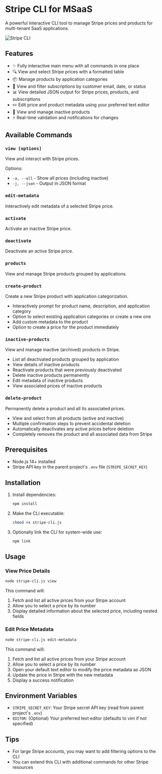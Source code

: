 # Stripe CLI for MSaaS

A powerful interactive CLI tool to manage Stripe prices and products for multi-tenant SaaS applications.

![Stripe CLI](https://img.shields.io/badge/Stripe%20CLI-Interactive-brightgreen)

## Features

- ✨ Fully interactive main menu with all commands in one place
- 🔍 View and select Stripe prices with a formatted table
- 📦 Manage products by application categories
- 👥 View and filter subscriptions by customer email, date, or status
- 📊 View detailed JSON output for Stripe prices, products, and subscriptions
- ✏️ Edit price and product metadata using your preferred text editor
- 🔄 View and manage inactive products
- ⚡ Real-time validation and notifications for changes

## Available Commands

### `view [options]`
View and interact with Stripe prices.

Options:
- `-a, --all` - Show all prices (including inactive)
- `-j, --json` - Output in JSON format

### `edit-metadata`
Interactively edit metadata of a selected Stripe price.

### `activate`
Activate an inactive Stripe price.

### `deactivate`
Deactivate an active Stripe price.

### `products`
View and manage Stripe products grouped by applications.

### `create-product`
Create a new Stripe product with application categorization.
- Interactively prompt for product name, description, and application category
- Option to select existing application categories or create a new one
- Add custom metadata to the product
- Option to create a price for the product immediately

### `inactive-products`
View and manage inactive (archived) products in Stripe.
- List all deactivated products grouped by application
- View details of inactive products
- Reactivate products that were previously deactivated
- Delete inactive products permanently
- Edit metadata of inactive products
- View associated prices of inactive products

### `delete-product`
Permanently delete a product and all its associated prices.
- View and select from all products (active and inactive)
- Multiple confirmation steps to prevent accidental deletion
- Automatically deactivates any active prices before deletion
- Completely removes the product and all associated data from Stripe

## Prerequisites

- Node.js 14+ installed
- Stripe API key in the parent project's `.env` file (`STRIPE_SECRET_KEY`)

## Installation

1. Install dependencies:
   ```bash
   npm install
   ```

2. Make the CLI executable:
   ```bash
   chmod +x stripe-cli.js
   ```

3. Optionally link the CLI for system-wide use:
   ```bash
   npm link
   ```

## Usage

### View Price Details

```bash
node stripe-cli.js view
```
This command will:
1. Fetch and list all active prices from your Stripe account
2. Allow you to select a price by its number
3. Display detailed information about the selected price, including nested fields

### Edit Price Metadata

```bash
node stripe-cli.js edit-metadata
```
This command will:
1. Fetch and list all active prices from your Stripe account
2. Allow you to select a price by its number
3. Open your default text editor to modify the price metadata as JSON
4. Update the price in Stripe with the new metadata
5. Display a success notification

## Environment Variables

- `STRIPE_SECRET_KEY`: Your Stripe secret API key (read from parent project's `.env`)
- `EDITOR`: (Optional) Your preferred text editor (defaults to vim if not specified)

## Tips

- For large Stripe accounts, you may want to add filtering options to the CLI
- You can extend this CLI with additional commands for other Stripe resources
